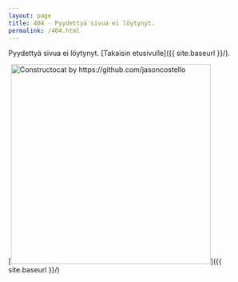 ```yaml
---
layout: page
title: 404 - Pyydettyä sivua ei löytynyt.
permalink: /404.html
---
```


Pyydettyä sivua ei löytynyt. [Takaisin etusivulle]({{ site.baseurl }}/).

[<img src="{{ site.baseurl }}/images/404.jpg" alt="Constructocat by https://github.com/jasoncostello" style="width: 400px;"/>]({{ site.baseurl }}/)
